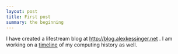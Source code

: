 ```yaml
---
layout: post
title: First post
summary: the beginning 
---
```


I have created a lifestream blog at http://blog.alexkessinger.net . I am working on a [timeline](/timeline.html "Alex's Timeline") of my computing history as well. 